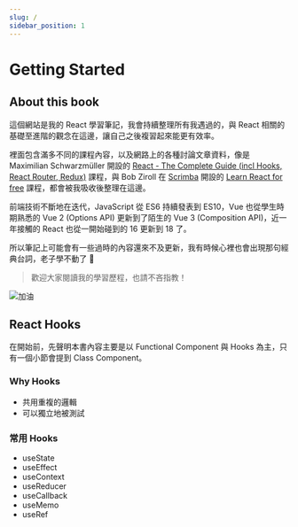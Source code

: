 ```yaml
---
slug: /
sidebar_position: 1
---
```


# Getting Started

## About this book

這個網站是我的 React 學習筆記，我會持續整理所有我遇過的，與 React 相關的基礎至進階的觀念在這邊，讓自己之後複習起來能更有效率。

裡面包含滿多不同的課程內容，以及網路上的各種討論文章資料，像是 Maximilian Schwarzmüller 開設的 [React - The Complete Guide (incl Hooks, React Router, Redux)](https://www.udemy.com/course/react-the-complete-guide-incl-redux/) 課程，與 Bob Ziroll 在 [Scrimba](https://scrimba.com/) 開設的 [Learn React for free](https://scrimba.com/learn/learnreact) 課程，都會被我吸收後整理在這邊。

前端技術不斷地在迭代，JavaScript 從 ES6 持續發表到 ES10，Vue 也從學生時期熟悉的 Vue 2 (Options API) 更新到了陌生的 Vue 3 (Composition API)，近一年接觸的 React 也從一開始碰到的 16 更新到 18 了。

所以筆記上可能會有一些過時的內容還來不及更新，我有時候心裡也會出現那句經典台詞，老子學不動了 🤣

> 歡迎大家閱讀我的學習歷程，也請不吝指教！

![加油](https://i.imgur.com/Xf7ttuI.png)

## React Hooks

在開始前，先聲明本書內容主要是以 Functional Component 與 Hooks 為主，只有一個小節會提到 Class Component。

### Why Hooks

- 共用重複的邏輯
- 可以獨立地被測試

### 常用 Hooks

- useState
- useEffect
- useContext
- useReducer
- useCallback
- useMemo
- useRef
  <!-- - useImperativeHandle -->
  <!-- - useLayoutEffect -->
  <!-- - useDebugValue -->
